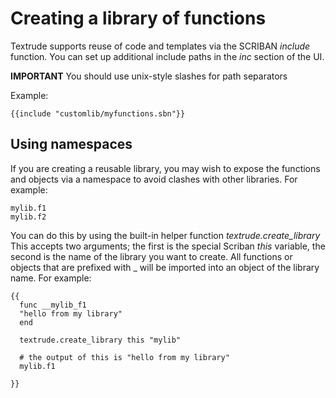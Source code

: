# Creating a library of functions

Textrude supports reuse of code and templates via the SCRIBAN *include* function.
You can set up additional include paths in the *inc* section of the UI.

**IMPORTANT** 
You should use unix-style slashes for path separators

Example:

```
{{include "customlib/myfunctions.sbn"}}
```

## Using namespaces

If you are creating a reusable library, you may wish to expose the functions and objects via a namespace to avoid clashes with other libraries.  For example:

```
mylib.f1 
mylib.f2 
```
You can do this by using the built-in helper function *textrude.create_library* This accepts two arguments; the first is the special Scriban *this* variable, the second is the name of the library you want to create.  All functions or objects that are prefixed with __<library-name>_ will be imported into an object of the library name.  For example:

```
{{
  func __mylib_f1
  "hello from my library"
  end 

  textrude.create_library this "mylib"

  # the output of this is "hello from my library"
  mylib.f1 

}}
```






